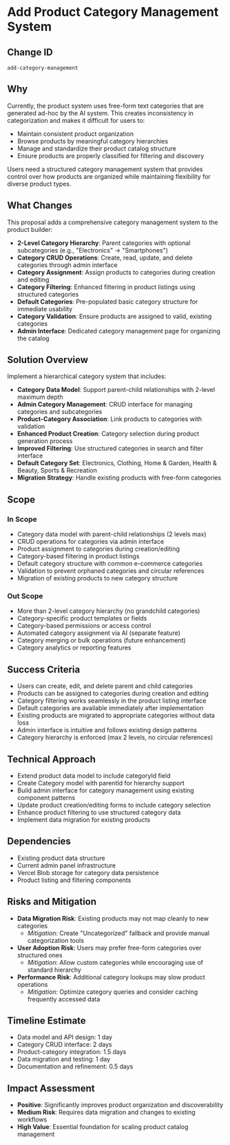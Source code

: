 # Add Product Category Management System

## Change ID
`add-category-management`

## Why
Currently, the product system uses free-form text categories that are generated ad-hoc by the AI system. This creates inconsistency in categorization and makes it difficult for users to:

- Maintain consistent product organization
- Browse products by meaningful category hierarchies  
- Manage and standardize their product catalog structure
- Ensure products are properly classified for filtering and discovery

Users need a structured category management system that provides control over how products are organized while maintaining flexibility for diverse product types.

## What Changes
This proposal adds a comprehensive category management system to the product builder:

- **2-Level Category Hierarchy**: Parent categories with optional subcategories (e.g., "Electronics" → "Smartphones")
- **Category CRUD Operations**: Create, read, update, and delete categories through admin interface
- **Category Assignment**: Assign products to categories during creation and editing
- **Category Filtering**: Enhanced filtering in product listings using structured categories
- **Default Categories**: Pre-populated basic category structure for immediate usability
- **Category Validation**: Ensure products are assigned to valid, existing categories
- **Admin Interface**: Dedicated category management page for organizing the catalog

## Solution Overview
Implement a hierarchical category system that includes:

- **Category Data Model**: Support parent-child relationships with 2-level maximum depth
- **Admin Category Management**: CRUD interface for managing categories and subcategories
- **Product-Category Association**: Link products to categories with validation
- **Enhanced Product Creation**: Category selection during product generation process
- **Improved Filtering**: Use structured categories in search and filter interface
- **Default Category Set**: Electronics, Clothing, Home & Garden, Health & Beauty, Sports & Recreation
- **Migration Strategy**: Handle existing products with free-form categories

## Scope

### In Scope
- Category data model with parent-child relationships (2 levels max)
- CRUD operations for categories via admin interface
- Product assignment to categories during creation/editing
- Category-based filtering in product listings
- Default category structure with common e-commerce categories
- Validation to prevent orphaned categories and circular references
- Migration of existing products to new category structure

### Out Scope
- More than 2-level category hierarchy (no grandchild categories)
- Category-specific product templates or fields
- Category-based permissions or access control
- Automated category assignment via AI (separate feature)
- Category merging or bulk operations (future enhancement)
- Category analytics or reporting features

## Success Criteria
- Users can create, edit, and delete parent and child categories
- Products can be assigned to categories during creation and editing
- Category filtering works seamlessly in the product listing interface
- Default categories are available immediately after implementation
- Existing products are migrated to appropriate categories without data loss
- Admin interface is intuitive and follows existing design patterns
- Category hierarchy is enforced (max 2 levels, no circular references)

## Technical Approach
- Extend product data model to include categoryId field
- Create Category model with parentId for hierarchy support
- Build admin interface for category management using existing component patterns
- Update product creation/editing forms to include category selection
- Enhance product filtering to use structured category data
- Implement data migration for existing products

## Dependencies
- Existing product data structure
- Current admin panel infrastructure  
- Vercel Blob storage for category data persistence
- Product listing and filtering components

## Risks and Mitigation
- **Data Migration Risk**: Existing products may not map cleanly to new categories
  - *Mitigation*: Create "Uncategorized" fallback and provide manual categorization tools
- **User Adoption Risk**: Users may prefer free-form categories over structured ones
  - *Mitigation*: Allow custom categories while encouraging use of standard hierarchy
- **Performance Risk**: Additional category lookups may slow product operations
  - *Mitigation*: Optimize category queries and consider caching frequently accessed data

## Timeline Estimate
- Data model and API design: 1 day
- Category CRUD interface: 2 days  
- Product-category integration: 1.5 days
- Data migration and testing: 1 day
- Documentation and refinement: 0.5 days

## Impact Assessment
- **Positive**: Significantly improves product organization and discoverability
- **Medium Risk**: Requires data migration and changes to existing workflows
- **High Value**: Essential foundation for scaling product catalog management